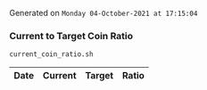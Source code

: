 Generated on `Monday 04-October-2021 at 17:15:04`

### Current to Target Coin Ratio
`current_coin_ratio.sh`

Date|Current|Target|Ratio
---|---|---|---
